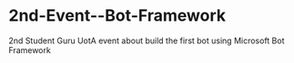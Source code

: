# 2nd-Event--Bot-Framework
2nd Student Guru UotA event about build the first bot using Microsoft Bot Framework
